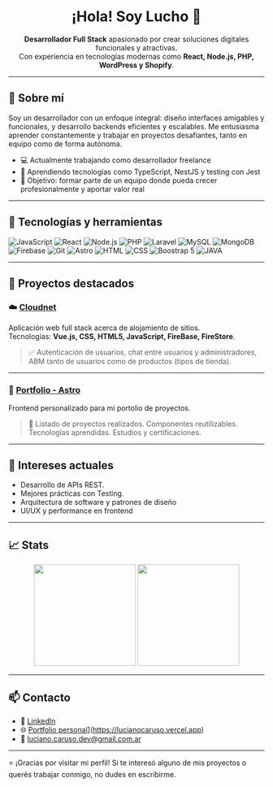 <h1 align="center">¡Hola! Soy Lucho 👋</h1>

<p align="center">
  <b>Desarrollador Full Stack</b> apasionado por crear soluciones digitales funcionales y atractivas. <br />
  Con experiencia en tecnologías modernas como <b>React, Node.js, PHP, WordPress y Shopify</b>.
</p>

---

## 🚀 Sobre mí

Soy un desarrollador con un enfoque integral: diseño interfaces amigables y funcionales, y desarrollo backends eficientes y escalables. Me entusiasma aprender constantemente y trabajar en proyectos desafiantes, tanto en equipo como de forma autónoma.

- 💻 Actualmente trabajando como desarrollador freelance
- 🌱 Aprendiendo tecnologías como TypeScript, NestJS y testing con Jest
- 🎯 Objetivo: formar parte de un equipo donde pueda crecer profesionalmente y aportar valor real

---

## 🧰 Tecnologías y herramientas

![JavaScript](https://img.shields.io/badge/-JavaScript-black?style=flat-square&logo=javascript)
![React](https://img.shields.io/badge/-React-black?style=flat-square&logo=react)
![Node.js](https://img.shields.io/badge/-Node.js-black?style=flat-square&logo=node.js)
![PHP](https://img.shields.io/badge/-PHP-black?style=flat-square&logo=php)
![Laravel](https://img.shields.io/badge/-LARAVEL-black?style=flat-square&logo=laravel)
![MySQL](https://img.shields.io/badge/-MySQL-black?style=flat-square&logo=mysql)
![MongoDB](https://img.shields.io/badge/-MongoDB-black?style=flat-square&logo=mongodb)
![Firebase](https://img.shields.io/badge/-Firebase-black?style=flat-square&logo=firebase)
![Git](https://img.shields.io/badge/-Git-black?style=flat-square&logo=git)
![Astro](https://img.shields.io/badge/-Astro-black?style=flat-square&logo=astro)
![HTML](https://img.shields.io/badge/-HTML-black?style=flat-square&logo=html)
![CSS](https://img.shields.io/badge/-CSS-black?style=flat-square&logo=css)
![Boostrap 5](https://img.shields.io/badge/-Boostrap-black?style=flat-square&logo=boostrap)
![JAVA](https://img.shields.io/badge/-Java-black?style=flat-square&logo=java)

---

## 📌 Proyectos destacados

### ☁️ [Cloudnet]([https://github.com/lucho-hd/movies-app](https://github.com/lucho-hd/cloudnet))
Aplicación web full stack acerca de alojamiento de sitios.  
Tecnologías: **Vue.js, CSS, HTML5, JavaScript, FireBase, FireStore**.

> ✅ Autenticación de usuarios, chat entre usuarios y administradores, ABM tanto de usuarios como de productos (tipos de tienda).

---

### 🛒 [Portfolio - Astro](https://lucianocaruso.vercel.app)
Frontend personalizado para mi portolio de proyectos.

> 🔧 Listado de proyectos realizados.
> Componentes reutilizables.
> Tecnologías aprendidas.
> Estudios y certificaciones.
---

## 🧠 Intereses actuales

- Desarrollo de APIs REST.
- Mejores prácticas con Testing.
- Arquitectura de software y patrones de diseño
- UI/UX y performance en frontend
---

## 📈 Stats

<p align="center">
  <img src="https://github-readme-stats.vercel.app/api?username=lucho-hd&show_icons=true&theme=radical" height="200"/>
  <img src="https://github-readme-stats.vercel.app/api/top-langs/?username=lucho-hd&layout=compact&theme=radical" height="200"/>
</p>

---

## 📫 Contacto

- 💼 [LinkedIn](https://www.linkedin.com/in/luciano-caruso-3433a6238/)
- 🌐 [Portfolio personal]([https://lucho-hd.github.io/)](https://lucianocaruso.vercel.app)
- 📧 luciano.caruso.dev@gmail.com.ar

---

⭐ ¡Gracias por visitar mi perfil! Si te interesó alguno de mis proyectos o querés trabajar conmigo, no dudes en escribirme.

